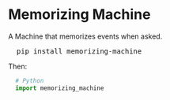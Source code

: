 # Memorizing Machine
A Machine that memorizes events when asked.
<pre>
  pip install memorizing-machine
</pre>
Then:
```Python
  # Python
  import memorizing_machine
```

